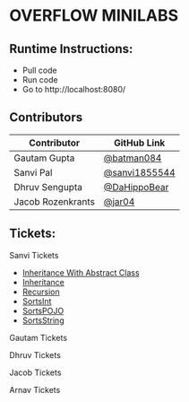 # OVERFLOW MINILABS

## Runtime Instructions:
- Pull code
- Run code
- Go to http://localhost:8080/


## Contributors
Contributor | GitHub Link |
----------- | ----------- |
Gautam Gupta | [@batman084](https://github.com/batman084) |
Sanvi Pal | [@sanvi1855544](https://github.com/sanvi1855544) |
Dhruv Sengupta | [@DaHippoBear](https://github.com/DaHippoBear) |
Jacob Rozenkrants | [@jar04](https://github.com/jar04) |

## Tickets:

Sanvi Tickets
- [Inheritance With Abstract Class](https://github.com/sanvi1855544/csa_overflow_minilabs/tree/main/target/classes/com/nighthawk/csa/Minilab/sanvi/InheritanceWithAbstract)
- [Inheritance](https://github.com/sanvi1855544/csa_overflow_minilabs/tree/main/target/classes/com/nighthawk/csa/Minilab/sanvi/Inheritance)
- [Recursion](https://github.com/sanvi1855544/csa_overflow_minilabs/tree/main/target/classes/com/nighthawk/csa/Minilab/sanvi/Recursion)
- [SortsInt](https://github.com/sanvi1855544/csa_overflow_minilabs/tree/main/target/classes/com/nighthawk/csa/Minilab/sanvi/SortsInt)
- [SortsPOJO](https://github.com/sanvi1855544/csa_overflow_minilabs/tree/main/target/classes/com/nighthawk/csa/Minilab/sanvi/SortsPOJO)
- [SortsString](https://github.com/sanvi1855544/csa_overflow_minilabs/tree/main/target/classes/com/nighthawk/csa/Minilab/sanvi/SortsString)

Gautam Tickets

Dhruv Tickets

Jacob Tickets


Arnav Tickets



    
